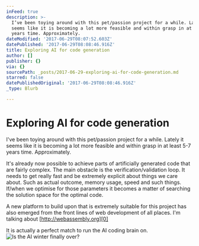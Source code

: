 ```yaml
---
inFeed: true
description: >-
  I’ve been toying around with this pet/passion project for a while. Lately it
  seems like it is becoming a lot more feasible and within grasp in at least 5-7
  years time. Approximately.
dateModified: '2017-06-29T08:07:52.603Z'
datePublished: '2017-06-29T08:08:46.916Z'
title: Exploring AI for code generation
author: []
publisher: {}
via: {}
sourcePath: _posts/2017-06-29-exploring-ai-for-code-generation.md
starred: false
datePublishedOriginal: '2017-06-29T08:08:46.916Z'
_type: Blurb

---
```

# Exploring AI for code generation

I've been toying around with this pet/passion project for a while. Lately it seems like it is becoming a lot more feasible and within grasp in at least 5-7 years time. Approximately.

It's already now possible to achieve parts of artificially generated code that are fairly complex. The main obstacle is the verification/validation loop. It needs to get really fast and be extremely explicit about things we care about. Such as actual outcome, memory usage, speed and such things. If/when we optimise for those parameters it becomes a matter of searching the solution space for the optimal code.

A new platform to build upon that is extremely suitable for this project has also emerged from the front lines of web development of all places. I'm talking about [http://webassembly.org][0]

It is actually a perfect match to run the AI coding brain on.
![Is the AI winter finally over?](https://the-grid-user-content.s3-us-west-2.amazonaws.com/d82bda73-9827-4a2d-946e-c699d3f36c59.jpg)

[0]: http://webassembly.org/